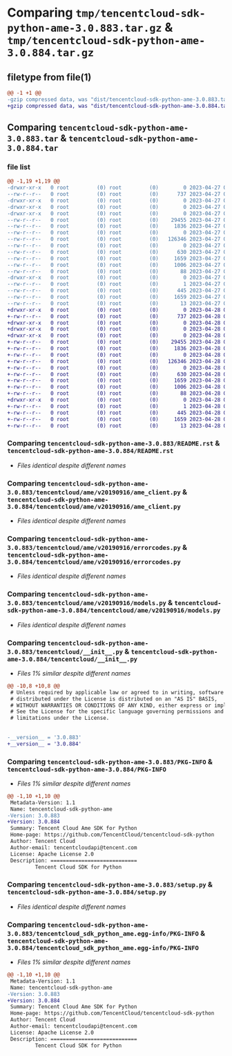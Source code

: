 # Comparing `tmp/tencentcloud-sdk-python-ame-3.0.883.tar.gz` & `tmp/tencentcloud-sdk-python-ame-3.0.884.tar.gz`

## filetype from file(1)

```diff
@@ -1 +1 @@
-gzip compressed data, was "dist/tencentcloud-sdk-python-ame-3.0.883.tar", last modified: Thu Apr 27 00:15:51 2023, max compression
+gzip compressed data, was "dist/tencentcloud-sdk-python-ame-3.0.884.tar", last modified: Fri Apr 28 01:55:30 2023, max compression
```

## Comparing `tencentcloud-sdk-python-ame-3.0.883.tar` & `tencentcloud-sdk-python-ame-3.0.884.tar`

### file list

```diff
@@ -1,19 +1,19 @@
-drwxr-xr-x   0 root         (0) root         (0)        0 2023-04-27 00:15:51.000000 tencentcloud-sdk-python-ame-3.0.883/
--rw-r--r--   0 root         (0) root         (0)      737 2023-04-27 00:15:51.000000 tencentcloud-sdk-python-ame-3.0.883/README.rst
-drwxr-xr-x   0 root         (0) root         (0)        0 2023-04-27 00:15:51.000000 tencentcloud-sdk-python-ame-3.0.883/tencentcloud/
-drwxr-xr-x   0 root         (0) root         (0)        0 2023-04-27 00:15:51.000000 tencentcloud-sdk-python-ame-3.0.883/tencentcloud/ame/
-drwxr-xr-x   0 root         (0) root         (0)        0 2023-04-27 00:15:51.000000 tencentcloud-sdk-python-ame-3.0.883/tencentcloud/ame/v20190916/
--rw-r--r--   0 root         (0) root         (0)    29455 2023-04-27 00:15:51.000000 tencentcloud-sdk-python-ame-3.0.883/tencentcloud/ame/v20190916/ame_client.py
--rw-r--r--   0 root         (0) root         (0)     1836 2023-04-27 00:15:51.000000 tencentcloud-sdk-python-ame-3.0.883/tencentcloud/ame/v20190916/errorcodes.py
--rw-r--r--   0 root         (0) root         (0)        0 2023-04-27 00:15:51.000000 tencentcloud-sdk-python-ame-3.0.883/tencentcloud/ame/v20190916/__init__.py
--rw-r--r--   0 root         (0) root         (0)   126346 2023-04-27 00:15:51.000000 tencentcloud-sdk-python-ame-3.0.883/tencentcloud/ame/v20190916/models.py
--rw-r--r--   0 root         (0) root         (0)        0 2023-04-27 00:15:51.000000 tencentcloud-sdk-python-ame-3.0.883/tencentcloud/ame/__init__.py
--rw-r--r--   0 root         (0) root         (0)      630 2023-04-27 00:15:51.000000 tencentcloud-sdk-python-ame-3.0.883/tencentcloud/__init__.py
--rw-r--r--   0 root         (0) root         (0)     1659 2023-04-27 00:15:51.000000 tencentcloud-sdk-python-ame-3.0.883/PKG-INFO
--rw-r--r--   0 root         (0) root         (0)     1006 2023-04-27 00:15:51.000000 tencentcloud-sdk-python-ame-3.0.883/setup.py
--rw-r--r--   0 root         (0) root         (0)       88 2023-04-27 00:15:51.000000 tencentcloud-sdk-python-ame-3.0.883/setup.cfg
-drwxr-xr-x   0 root         (0) root         (0)        0 2023-04-27 00:15:51.000000 tencentcloud-sdk-python-ame-3.0.883/tencentcloud_sdk_python_ame.egg-info/
--rw-r--r--   0 root         (0) root         (0)        1 2023-04-27 00:15:51.000000 tencentcloud-sdk-python-ame-3.0.883/tencentcloud_sdk_python_ame.egg-info/dependency_links.txt
--rw-r--r--   0 root         (0) root         (0)      445 2023-04-27 00:15:51.000000 tencentcloud-sdk-python-ame-3.0.883/tencentcloud_sdk_python_ame.egg-info/SOURCES.txt
--rw-r--r--   0 root         (0) root         (0)     1659 2023-04-27 00:15:51.000000 tencentcloud-sdk-python-ame-3.0.883/tencentcloud_sdk_python_ame.egg-info/PKG-INFO
--rw-r--r--   0 root         (0) root         (0)       13 2023-04-27 00:15:51.000000 tencentcloud-sdk-python-ame-3.0.883/tencentcloud_sdk_python_ame.egg-info/top_level.txt
+drwxr-xr-x   0 root         (0) root         (0)        0 2023-04-28 01:55:30.000000 tencentcloud-sdk-python-ame-3.0.884/
+-rw-r--r--   0 root         (0) root         (0)      737 2023-04-28 01:55:30.000000 tencentcloud-sdk-python-ame-3.0.884/README.rst
+drwxr-xr-x   0 root         (0) root         (0)        0 2023-04-28 01:55:30.000000 tencentcloud-sdk-python-ame-3.0.884/tencentcloud/
+drwxr-xr-x   0 root         (0) root         (0)        0 2023-04-28 01:55:30.000000 tencentcloud-sdk-python-ame-3.0.884/tencentcloud/ame/
+drwxr-xr-x   0 root         (0) root         (0)        0 2023-04-28 01:55:30.000000 tencentcloud-sdk-python-ame-3.0.884/tencentcloud/ame/v20190916/
+-rw-r--r--   0 root         (0) root         (0)    29455 2023-04-28 01:55:30.000000 tencentcloud-sdk-python-ame-3.0.884/tencentcloud/ame/v20190916/ame_client.py
+-rw-r--r--   0 root         (0) root         (0)     1836 2023-04-28 01:55:30.000000 tencentcloud-sdk-python-ame-3.0.884/tencentcloud/ame/v20190916/errorcodes.py
+-rw-r--r--   0 root         (0) root         (0)        0 2023-04-28 01:55:30.000000 tencentcloud-sdk-python-ame-3.0.884/tencentcloud/ame/v20190916/__init__.py
+-rw-r--r--   0 root         (0) root         (0)   126346 2023-04-28 01:55:30.000000 tencentcloud-sdk-python-ame-3.0.884/tencentcloud/ame/v20190916/models.py
+-rw-r--r--   0 root         (0) root         (0)        0 2023-04-28 01:55:30.000000 tencentcloud-sdk-python-ame-3.0.884/tencentcloud/ame/__init__.py
+-rw-r--r--   0 root         (0) root         (0)      630 2023-04-28 01:55:30.000000 tencentcloud-sdk-python-ame-3.0.884/tencentcloud/__init__.py
+-rw-r--r--   0 root         (0) root         (0)     1659 2023-04-28 01:55:30.000000 tencentcloud-sdk-python-ame-3.0.884/PKG-INFO
+-rw-r--r--   0 root         (0) root         (0)     1006 2023-04-28 01:55:30.000000 tencentcloud-sdk-python-ame-3.0.884/setup.py
+-rw-r--r--   0 root         (0) root         (0)       88 2023-04-28 01:55:30.000000 tencentcloud-sdk-python-ame-3.0.884/setup.cfg
+drwxr-xr-x   0 root         (0) root         (0)        0 2023-04-28 01:55:30.000000 tencentcloud-sdk-python-ame-3.0.884/tencentcloud_sdk_python_ame.egg-info/
+-rw-r--r--   0 root         (0) root         (0)        1 2023-04-28 01:55:30.000000 tencentcloud-sdk-python-ame-3.0.884/tencentcloud_sdk_python_ame.egg-info/dependency_links.txt
+-rw-r--r--   0 root         (0) root         (0)      445 2023-04-28 01:55:30.000000 tencentcloud-sdk-python-ame-3.0.884/tencentcloud_sdk_python_ame.egg-info/SOURCES.txt
+-rw-r--r--   0 root         (0) root         (0)     1659 2023-04-28 01:55:30.000000 tencentcloud-sdk-python-ame-3.0.884/tencentcloud_sdk_python_ame.egg-info/PKG-INFO
+-rw-r--r--   0 root         (0) root         (0)       13 2023-04-28 01:55:30.000000 tencentcloud-sdk-python-ame-3.0.884/tencentcloud_sdk_python_ame.egg-info/top_level.txt
```

### Comparing `tencentcloud-sdk-python-ame-3.0.883/README.rst` & `tencentcloud-sdk-python-ame-3.0.884/README.rst`

 * *Files identical despite different names*

### Comparing `tencentcloud-sdk-python-ame-3.0.883/tencentcloud/ame/v20190916/ame_client.py` & `tencentcloud-sdk-python-ame-3.0.884/tencentcloud/ame/v20190916/ame_client.py`

 * *Files identical despite different names*

### Comparing `tencentcloud-sdk-python-ame-3.0.883/tencentcloud/ame/v20190916/errorcodes.py` & `tencentcloud-sdk-python-ame-3.0.884/tencentcloud/ame/v20190916/errorcodes.py`

 * *Files identical despite different names*

### Comparing `tencentcloud-sdk-python-ame-3.0.883/tencentcloud/ame/v20190916/models.py` & `tencentcloud-sdk-python-ame-3.0.884/tencentcloud/ame/v20190916/models.py`

 * *Files identical despite different names*

### Comparing `tencentcloud-sdk-python-ame-3.0.883/tencentcloud/__init__.py` & `tencentcloud-sdk-python-ame-3.0.884/tencentcloud/__init__.py`

 * *Files 1% similar despite different names*

```diff
@@ -10,8 +10,8 @@
 # Unless required by applicable law or agreed to in writing, software
 # distributed under the License is distributed on an "AS IS" BASIS,
 # WITHOUT WARRANTIES OR CONDITIONS OF ANY KIND, either express or implied.
 # See the License for the specific language governing permissions and
 # limitations under the License.
 
 
-__version__ = '3.0.883'
+__version__ = '3.0.884'
```

### Comparing `tencentcloud-sdk-python-ame-3.0.883/PKG-INFO` & `tencentcloud-sdk-python-ame-3.0.884/PKG-INFO`

 * *Files 1% similar despite different names*

```diff
@@ -1,10 +1,10 @@
 Metadata-Version: 1.1
 Name: tencentcloud-sdk-python-ame
-Version: 3.0.883
+Version: 3.0.884
 Summary: Tencent Cloud Ame SDK for Python
 Home-page: https://github.com/TencentCloud/tencentcloud-sdk-python
 Author: Tencent Cloud
 Author-email: tencentcloudapi@tencent.com
 License: Apache License 2.0
 Description: ============================
         Tencent Cloud SDK for Python
```

### Comparing `tencentcloud-sdk-python-ame-3.0.883/setup.py` & `tencentcloud-sdk-python-ame-3.0.884/setup.py`

 * *Files identical despite different names*

### Comparing `tencentcloud-sdk-python-ame-3.0.883/tencentcloud_sdk_python_ame.egg-info/PKG-INFO` & `tencentcloud-sdk-python-ame-3.0.884/tencentcloud_sdk_python_ame.egg-info/PKG-INFO`

 * *Files 1% similar despite different names*

```diff
@@ -1,10 +1,10 @@
 Metadata-Version: 1.1
 Name: tencentcloud-sdk-python-ame
-Version: 3.0.883
+Version: 3.0.884
 Summary: Tencent Cloud Ame SDK for Python
 Home-page: https://github.com/TencentCloud/tencentcloud-sdk-python
 Author: Tencent Cloud
 Author-email: tencentcloudapi@tencent.com
 License: Apache License 2.0
 Description: ============================
         Tencent Cloud SDK for Python
```


